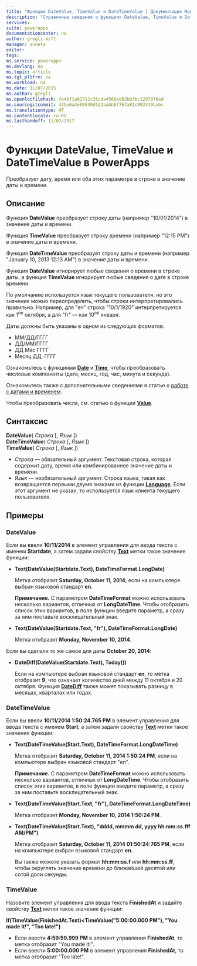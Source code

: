 ```yaml
---
title: "Функции DateValue, TimeValue и DateTimeValue | Документация Майкрософт"
description: "Справочные сведения о функциях DateValue, TimeValue и DateTimeValue, включая описание синтаксиса и примеры."
services: 
suite: powerapps
documentationcenter: na
author: gregli-msft
manager: anneta
editor: 
tags: 
ms.service: powerapps
ms.devlang: na
ms.topic: article
ms.tgt_pltfrm: na
ms.workload: na
ms.date: 11/07/2015
ms.author: gregli
ms.openlocfilehash: fe4bf1a01711c35cda4566ed02bb3bc1297076ed
ms.sourcegitcommit: 43be6a4e08849d522aabb6f767a81c092419babc
ms.translationtype: HT
ms.contentlocale: ru-RU
ms.lasthandoff: 11/07/2017
---
```

# <a name="datevalue-timevalue-and-datetimevalue-functions-in-powerapps"></a>Функции DateValue, TimeValue и DateTimeValue в PowerApps
Преобразует дату, время или оба этих параметра в строке в значение даты и времени.

## <a name="description"></a>Описание
Функция **DateValue** преобразует строку даты (например "10/01/2014") в значение даты и времени.

Функция **TimeValue** преобразует строку времени (например "12:15 PM") в значение даты и времени.

Функция **DateTimeValue** преобразует строку даты и времени (например "January 10, 2013 12:13 AM") в значение даты и времени.

Функция **DateValue** игнорирует любые сведения о времени в строке даты, а функция **TimeValue** игнорирует любые сведения о дате в строке времени.

По умолчанию используется язык текущего пользователя, но это значение можно переопределить, чтобы строки интерпретировались правильно. Например, для "en" строка "10/1/1920" интерпретируется как 1<sup>ое</sup> октября, а для "fr" — как 10<sup>ое</sup> января.

Даты должны быть указаны в одном из следующих форматов:

* ММ/ДД/ГГГГ
* ДД/ММ/ГГГГ
* ДД Мес ГГГГ
* Месяц ДД, ГГГГ

Ознакомьтесь с функциями **[Date](function-date-time.md)** и **[Time](function-date-time.md)**, чтобы преобразовать числовые компоненты (дата, месяц, год, час, минута и секунда).

Ознакомьтесь также с дополнительными сведениями в статье о [работе с датами и временем](../show-text-dates-times.md).

Чтобы преобразовать числа, см. статью о функции **[Value](function-value.md)**.

## <a name="syntax"></a>Синтаксис
**DateValue**( *Строка* [, *Язык* ])<br>**DateTimeValue**( *Строка* [, *Язык* ])<br>**TimeValue**( *Строка* [, *Язык* ])

* *Строка* — обязательный аргумент.  Текстовая строка, которая содержит дату, время или комбинированное значение даты и времени.
* *Язык* — необязательный аргумент.  Строка языка, такая как возвращается первыми двумя знаками из функции **[Language](function-language.md)**.  Если этот аргумент не указан, то используется язык клиента текущего пользователя.  

## <a name="examples"></a>Примеры
### <a name="datevalue"></a>DateValue
Если вы ввели **10/11/2014** в элемент управления для ввода текста с именем **Startdate**, а затем задали свойству **[Text](../controls/properties-core.md)** метки такое значение функции:

* **Text(DateValue(Startdate.Text), DateTimeFormat.LongDate)**
  
    Метка отобразит **Saturday, October 11, 2014**, если на компьютере выбран языковой стандарт **en**.
  
    **Примечание.** С параметром **DateTimeFormat** можно использовать несколько вариантов, отличных от **LongDateTime**. Чтобы отобразить список этих вариантов, в поле функции введите параметр, а сразу за ним поставьте восклицательный знак.
* **Text(DateValue(Startdate.Text, "fr"), DateTimeFormat.LongDate)**
  
    Метка отобразит **Monday, November 10, 2014**.

Если вы сделали то же самое для даты **October 20, 2014**:

* **DateDiff(DateValue(Startdate.Text), Today())**
  
    Если на компьютере выбран языковой стандарт **en**, то метка отобразит **9**, что означает количество дней между 11 октября и 20 октября. Функция **[DateDiff](function-dateadd-datediff.md)** также может показывать разницу в месяцах, кварталах или годах.

### <a name="datetimevalue"></a>DateTimeValue
Если вы ввели **10/11/2014 1:50:24.765 PM** в элемент управления для ввода текста с именем **Start**, а затем задали свойству **[Text](../controls/properties-core.md)** метки такое значение функции:

* **Text(DateTimeValue(Start.Text), DateTimeFormat.LongDateTime)**
  
    Метка отобразит **Saturday, October 11, 2014 1:50:24 PM**, если на компьютере выбран языковой стандарт "en".
  
    **Примечание.** С параметром **DateTimeFormat** можно использовать несколько вариантов, отличных от **LongDateTime**. Чтобы отобразить список этих вариантов, в поле функции введите параметр, а сразу за ним поставьте восклицательный знак.
* **Text(DateTimeValue(Start.Text, "fr"), DateTimeFormat.LongDateTime)**
  
    Метка отобразит **Monday, November 10, 2014 1:50:24 PM**.
* **Text(DateTimeValue(Start.Text), "dddd, mmmm dd, yyyy hh:mm:ss.fff AM/PM")**
  
    Метка отобразит **Saturday, October 11, 2014 01:50:24:765 PM**, если на компьютере выбран языковой стандарт **en**.
  
    Вы также можете указать формат **hh:mm:ss.f** или **hh:mm:ss.ff**, чтобы округлять значение времени до ближайшей десятой или сотой доли секунды.

### <a name="timevalue"></a>TimeValue
Назовите элемент управления для ввода текста **FinishedAt** и задайте свойству **[Text](../controls/properties-core.md)** метки такое значение функции:

**If(TimeValue(FinishedAt.Text)<TimeValue("5:00:00.000 PM"), "You made it!", "Too late!")**

* Если ввести **4:59:59.999 PM** в элемент управления **FinishedAt**, то метка отобразит "You made it!".
* Если ввести **5:00:00.000 PM** в элемент управления **FinishedAt**, то метка отобразит "Too late!".

